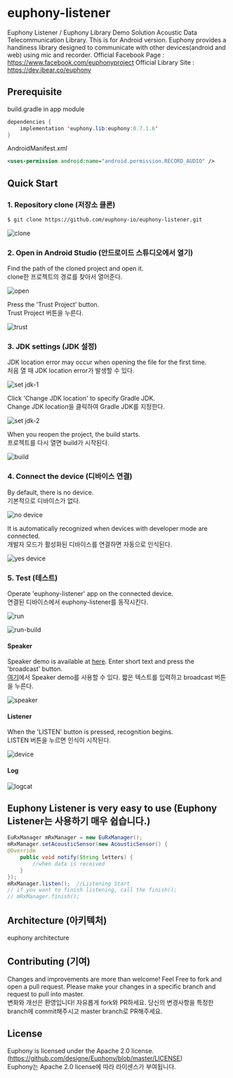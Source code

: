 # euphony-listener
Euphony Listener / Euphony Library Demo Solution
Acoustic Data Telecommunication Library. This is for Android version.
Euphony provides a handiness library designed to communicate with other devices(android and web) using mic and recorder.
Official Facebook Page : https://www.facebook.com/euphonyproject
Official Library Site : https://dev.jbear.co/euphony
## Prerequisite
build.gradle in app module
```java
dependencies {
    implementation 'euphony.lib:euphony:0.7.1.6'
}
```
AndroidManifest.xml
```xml
<uses-permission android:name="android.permission.RECORD_AUDIO" />
```
## Quick Start


### 1. Repository clone (저장소 클론)

```bash
$ git clone https://github.com/euphony-io/euphony-listener.git
```

![clone](https://user-images.githubusercontent.com/47289893/128968369-e30bfc36-3c57-418d-b3b2-b8976436493b.png)


### 2. Open in Android Studio (안드로이드 스튜디오에서 열기)

Find the path of the cloned project and open it.  
clone한 프로젝트의 경로를 찾아서 열어준다.

![open](https://user-images.githubusercontent.com/47289893/128968509-21778091-1c48-432d-8c68-856d89c59a07.png)

Press the 'Trust Project' button.  
Trust Project 버튼을 누른다.

![trust](https://user-images.githubusercontent.com/47289893/128968544-78756386-1740-43e7-9f27-78f9322307f8.png)


### 3. JDK settings (JDK 설정)

JDK location error may occur when opening the file for the first time.  
처음 열 때 JDK location error가 발생할 수 있다.

![set jdk-1](https://user-images.githubusercontent.com/47289893/128968605-e73af820-0ae7-4e8c-997a-1c1cdbef7129.png)

Click 'Change JDK location' to specify Gradle JDK.  
Change JDK location을 클릭하여 Gradle JDK를 지정한다.

![set jdk-2](https://user-images.githubusercontent.com/47289893/128968614-0988ac95-1672-411d-8e9e-336503be69cd.png)

When you reopen the project, the build starts.  
프로젝트를 다시 열면 build가 시작된다.

![build](https://user-images.githubusercontent.com/47289893/128968741-00b1cd80-a9f7-4481-bd1a-ff388141080f.png)



### 4. Connect the device (디바이스 연결)

By default, there is no device.  
기본적으로 디바이스가 없다.

![no device](https://user-images.githubusercontent.com/47289893/128968845-d0868890-cb57-4721-a956-857b871e7393.png)

It is automatically recognized when devices with developer mode are connected.  
개발자 모드가 활성화된 디바이스를 연결하면 자동으로 인식된다.

![yes device](https://user-images.githubusercontent.com/47289893/128968864-35b7ae72-6fb8-4bb2-8706-1ec2257faf73.png)



### 5. Test (테스트)

Operate 'euphony-listener' app on the connected device.  
연결된 디바이스에서 euphony-listener를 동작시킨다.

![run](https://user-images.githubusercontent.com/47289893/128968893-cca8c520-4dcc-41e7-9e04-9d4849143176.png)

![run-build](https://user-images.githubusercontent.com/47289893/128969518-043e50ae-aa45-4d0a-b145-9e7d1176353c.png)

#### Speaker

Speaker demo is available at [here](https://dev.jbear.co/euphony/). Enter short text and press the 'broadcast' button.  
[여기](https://dev.jbear.co/euphony/)에서 Speaker demo를 사용할 수 있다. 짧은 텍스트를 입력하고 broadcast 버튼을 누른다.

![speaker](https://user-images.githubusercontent.com/47289893/128968935-b4cd781a-5de0-42cf-a01a-ec87a47f77b6.png)


#### Listener

When the 'LISTEN' button is pressed, recognition begins.  
LISTEN 버튼을 누르면 인식이 시작된다.

![device](https://user-images.githubusercontent.com/47289893/128969127-1b7847ec-43c7-42cb-8b6b-a6602f51db7f.png)

#### Log

![logcat](https://user-images.githubusercontent.com/47289893/128969052-3b70b562-f4ce-4ba6-98e5-d9be4096ab76.png)


## Euphony Listener is very easy to use (Euphony Listener는 사용하기 매우 쉽습니다.)
```java
EuRxManager mRxManager = new EuRxManager();
mRxManager.setAcousticSensor(new AcousticSensor() {
@Override
    public void notify(String letters) {
        //when data is received
    }
});
mRxManager.listen();  //Listening Start
// if you want to finish listening, call the finish();
// mRxManager.finish();
```
## Architecture (아키텍처)
euphony architecture
## Contributing (기여)
Changes and improvements are more than welcome! Feel Free to fork and open a pull request. Please make your changes in a specific branch and request to pull into master.  
변화와 개선은 환영입니다! 자유롭게 fork와 PR하세요. 당신의 변경사항을 특정한 branch에 commit해주시고 master branch로 PR해주세요.
## License
Euphony is licensed under the Apache 2.0 license. (https://github.com/designe/Euphony/blob/master/LICENSE)  
Euphony는 Apache 2.0 license에 따라 라이센스가 부여됩니다.
